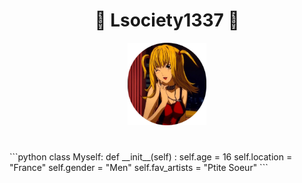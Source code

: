 <h1 align="center">💉 Lsociety1337 💉</h1>
<p align="center"><img src="./misa.png" width=25%></p>
<h1></h1>
```python
class Myself:
    def __init__(self) :
        self.age = 16
        self.location = "France"
        self.gender = "Men"
        self.fav_artists = "Ptite Soeur"
```
